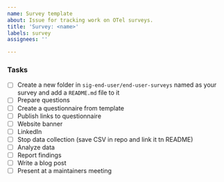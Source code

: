 ```yaml
---
name: Survey template
about: Issue for tracking work on OTel surveys. 
title: 'Survey: <name>'
labels: survey
assignees: ''

---
```

<!-- Please remember to change the title of this issue – change <name> to the name of your survey. -->

### Tasks
- [ ] Create a new folder in `sig-end-user/end-user-surveys` named as your survey and add a `README.md` file to it
- [ ] Prepare questions
- [ ] Create a questionnaire from template
- [ ] Publish links to questionnaire
- [ ] Website banner
- [ ] LinkedIn
- [ ] Stop data collection (save CSV in repo and link it tn README)
- [ ] Analyze data
- [ ] Report findings
- [ ] Write a blog post
- [ ] Present at a maintainers meeting
